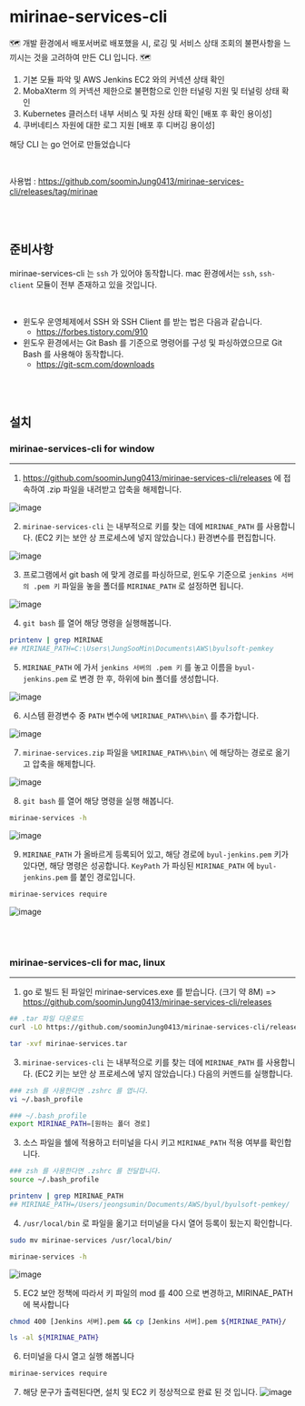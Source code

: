 # mirinae-services-cli

🗺 개발 환경에서 배포서버로 배포했을 시, 로깅 및 서비스 상태 조회의 불편사항을 느끼시는 것을 고려하여 만든 CLI 입니다. 🗺
   1. 기본 모듈 파악 및 AWS Jenkins EC2 와의 커넥션 상태 확인
   2. MobaXterm 의 커넥션 제한으로 불편함으로 인한 터널링 지원 및 터널링 상태 확인
   3. Kubernetes 클러스터 내부 서비스 및 자원 상태 확인 [배포 후 확인 용이성]
   4. 쿠버네티스 자원에 대한 로그 지원 [배포 후 디버깅 용이성]
   
   해당 CLI 는 go 언어로 만들었습니다
   
   <br>
   
   사용법 : https://github.com/soominJung0413/mirinae-services-cli/releases/tag/mirinae

<br><br>

## 준비사항
mirinae-services-cli 는 `ssh` 가 있어야 동작합니다. mac 환경에서는 `ssh`, `ssh-client` 모듈이 전부 존재하고 있을 것입니다.

<br>

- 윈도우 운영체제에서 SSH 와 SSH Client 를 받는 법은 다음과 같습니다.
   - https://forbes.tistory.com/910
- 윈도우 환경에서는 Git Bash 를 기준으로 명령어를 구성 및 파싱하였으므로 Git Bash 를 사용해야 동작합니다.
   - https://git-scm.com/downloads

<br><br>


## 설치

### mirinae-services-cli for window
---
1. https://github.com/soominJung0413/mirinae-services-cli/releases 에 접속하여 .zip 파일을 내려받고 압축을 해제합니다.

![image](https://user-images.githubusercontent.com/67881815/132282632-e6517b74-0b89-4020-bf8d-bc52d4c59a71.png)

2. `mirinae-services-cli` 는 내부적으로 키를 찾는 데에 `MIRINAE_PATH` 를 사용합니다. (EC2 키는 보안 상 프로세스에 넣지 않았습니다.) 환경변수를 편집합니다.

![image](https://user-images.githubusercontent.com/67881815/132282937-568c81f7-bdc2-4d3e-92b3-70df621a6900.png)

3. 프로그램에서 git bash 에 맞게 경로를 파싱하므로, 윈도우 기준으로 `jenkins 서버의 .pem 키` 파일을 놓을 폴더를 `MIRINAE_PATH` 로 설정하면 됩니다.

![image](https://user-images.githubusercontent.com/67881815/132283017-b0d57f54-2834-4ef3-a063-0abd57ada1e8.png)

4. `git bash` 를 열어 해당 명령을 실행해봅니다.

```bash
printenv | grep MIRINAE
## MIRINAE_PATH=C:\Users\JungSooMin\Documents\AWS\byulsoft-pemkey
```

5. `MIRINAE_PATH` 에 가서 `jenkins 서버의 .pem 키` 를 놓고 이름을 `byul-jenkins.pem` 로 변경 한 후, 하위에 bin 폴더를 생성합니다.

![image](https://user-images.githubusercontent.com/67881815/132283250-09b5175c-495c-4942-90ac-3bc0a6495e12.png)

6. 시스템 환경변수 중 `PATH` 변수에 `%MIRINAE_PATH%\bin\` 를 추가합니다.

![image](https://user-images.githubusercontent.com/67881815/132283463-f4568741-80ff-4bd7-af58-b2389de46809.png)

7. `mirinae-services.zip` 파일을 `%MIRINAE_PATH%\bin\` 에 해당하는 경로로 옮기고 압축을 해제합니다.

![image](https://user-images.githubusercontent.com/67881815/132283729-4f7befeb-d36d-4c03-94d0-73cbd4c45e98.png)

8. `git bash` 를 열어 해당 명령을 실행 해봅니다.
```bash
mirinae-services -h
```
![image](https://user-images.githubusercontent.com/67881815/132283854-b3024020-c07c-455c-9848-8adee682580f.png)

9. `MIRINAE_PATH` 가 올바르게 등록되어 있고, 해당 경로에 `byul-jenkins.pem` 키가 있다면, 해당 명령은 성공합니다. `KeyPath` 가 파싱된 `MIRINAE_PATH` 에 `byul-jenkins.pem` 를 붙인 경로입니다.
```bash
mirinae-services require
```
![image](https://user-images.githubusercontent.com/67881815/132284022-ab24be4f-b4fc-450c-bc92-60b86c8cda34.png)


<br><br>


### mirinae-services-cli for mac, linux
---
1. go 로 빌드 된 파일인 mirinae-services.exe 를 받습니다. (크기 약 8M) => https://github.com/soominJung0413/mirinae-services-cli/releases
```bash
## .tar 파일 다운로드
curl -LO https://github.com/soominJung0413/mirinae-services-cli/releases/download/mirinae/mirinae-services.tar

tar -xvf mirinae-services.tar
```
3. `mirinae-services-cli` 는 내부적으로 키를 찾는 데에 `MIRINAE_PATH` 를 사용합니다. (EC2 키는 보안 상 프로세스에 넣지 않았습니다.) 다음의 커멘드를 실행합니다.
```bash
### zsh 를 사용한다면 .zshrc 를 엽니다.
vi ~/.bash_profile

### ~/.bash_profile
export MIRINAE_PATH=[원하는 폴더 경로]
```
3. 소스 파일을 쉘에 적용하고 터미널을 다시 키고 `MIRINAE_PATH` 적용 여부를 확인합니다.
```bash
### zsh 를 사용한다면 .zshrc 를 전달합니다.
source ~/.bash_profile

printenv | grep MIRINAE_PATH
## MIRINAE_PATH=/Users/jeongsumin/Documents/AWS/byul/byulsoft-pemkey/
```
4. `/usr/local/bin` 로 파일을 옮기고 터미널을 다시 열어 등록이 됬는지 확인합니다.
```bash
sudo mv mirinae-services /usr/local/bin/

mirinae-services -h
```
![image](https://user-images.githubusercontent.com/67881815/132218847-41a436b2-8981-4491-b815-a7b13bfc9827.png)

5. EC2 보안 정책에 따라서 키 파일의 mod 를 400 으로 변경하고, MIRINAE_PATH 에 복사합니다
```bash
chmod 400 [Jenkins 서버].pem && cp [Jenkins 서버].pem ${MIRINAE_PATH}/

ls -al ${MIRINAE_PATH}
```
6. 터미널을 다시 열고 실행 해봅니다
```bash
mirinae-services require
```
7. 해당 문구가 출력된다면, 설치 및 EC2 키  정상적으로 완료 된 것 입니다.
![image](https://user-images.githubusercontent.com/67881815/132219011-8a1a557b-47f4-495d-b667-73bc7e9705ae.png)

